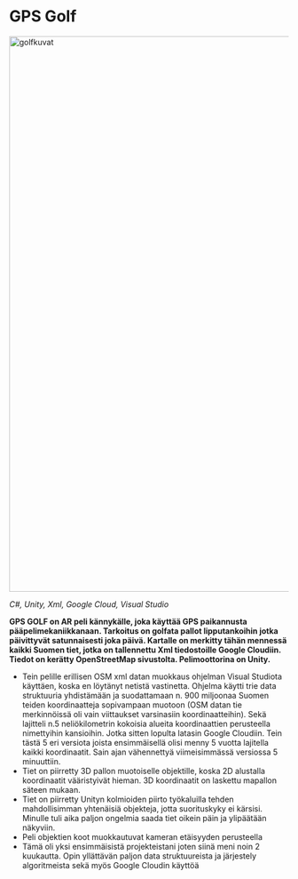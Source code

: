 # GPS Golf
<img width="1000" alt="golfkuvat" src="https://user-images.githubusercontent.com/117892331/225332419-b2fededc-2179-4ebe-8ac7-fdddd4af071b.png">

*C#, Unity, Xml, Google Cloud, Visual Studio*

**GPS GOLF on AR peli kännykälle, joka käyttää GPS paikannusta pääpelimekaniikkanaan. Tarkoitus on golfata pallot lipputankoihin jotka päivittyvät satunnaisesti joka päivä. Kartalle on merkitty tähän mennessä kaikki Suomen tiet, jotka on tallennettu Xml tiedostoille Google Cloudiin. Tiedot on kerätty OpenStreetMap sivustolta. Pelimoottorina on Unity.**

- Tein pelille erillisen OSM xml datan muokkaus ohjelman Visual Studiota käyttäen, koska en löytänyt netistä vastinetta. Ohjelma käytti trie data struktuuria yhdistämään ja suodattamaan n. 900 miljoonaa Suomen teiden koordinaatteja sopivampaan muotoon (OSM datan tie merkinnöissä oli vain viittaukset varsinasiin koordinaatteihin). Sekä lajitteli n.5 neliökilometrin kokoisia alueita koordinaattien perusteella nimettyihin kansioihin. Jotka sitten lopulta latasin Google Cloudiin. Tein tästä 5 eri versiota joista ensimmäisellä olisi menny 5 vuotta lajitella kaikki koordinaatit. Sain ajan vähennettyä viimeisimmässä versiossa 5 minuuttiin.
- Tiet on piirretty 3D pallon muotoiselle objektille, koska 2D alustalla koordinaatit vääristyivät hieman. 3D koordinaatit on laskettu mapallon säteen mukaan.
- Tiet on piirretty Unityn kolmioiden piirto työkaluilla tehden mahdollisimman yhtenäisiä objekteja, jotta suorituskyky ei kärsisi. Minulle tuli aika paljon ongelmia saada tiet oikein päin ja ylipäätään näkyviin.
- Peli objektien koot muokkautuvat kameran etäisyyden perusteella
- Tämä oli yksi ensimmäisistä projekteistani joten siinä meni noin 2 kuukautta. Opin yllättävän paljon data struktuureista ja järjestely algoritmeista sekä myös Google Cloudin käyttöä
